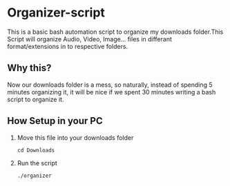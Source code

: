 # Organizer-script

This is a basic bash automation script to organize my downloads folder.This Script will organize Audio, Video, Image... files in differant format/extensions in to respective folders.

## Why this?
Now our downloads folder is a mess, so naturally, instead of spending 5 minutes organizing it, it will be nice if we spent 30 minutes writing a bash script to organize it.

## How Setup in your PC

1) Move this file into your downloads folder 

    `cd Downloads`

2) Run the script

    `./organizer`
